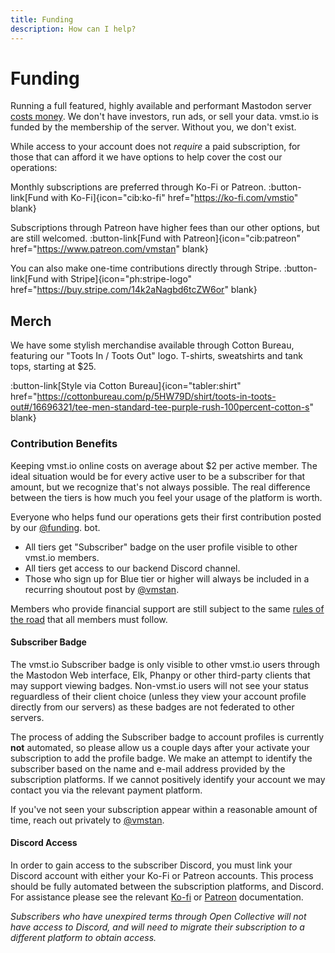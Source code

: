 ```yaml
---
title: Funding
description: How can I help?
---
```


# Funding

Running a full featured, highly available and performant Mastodon server [costs money](/funding/costs). We don't have investors, run ads, or sell your data.
vmst.io is funded by the membership of the server.
Without you, we don't exist.

While access to your account does not _require_ a paid subscription, for those that can afford it we have options to help cover the cost our operations:

Monthly subscriptions are preferred through Ko-Fi or Patreon.
:button-link[Fund with Ko-Fi]{icon="cib:ko-fi" href="https://ko-fi.com/vmstio" blank}

Subscriptions through Patreon have higher fees than our other options, but are still welcomed.
:button-link[Fund with Patreon]{icon="cib:patreon" href="https://www.patreon.com/vmstan" blank}

You can also make one-time contributions directly through Stripe.
:button-link[Fund with Stripe]{icon="ph:stripe-logo" href="https://buy.stripe.com/14k2aNagbd6tcZW6or" blank}

## Merch

We have some stylish merchandise available through Cotton Bureau, featuring our "Toots In / Toots Out" logo.
T-shirts, sweatshirts and tank tops, starting at $25.

:button-link[Style via Cotton Bureau]{icon="tabler:shirt" href="https://cottonbureau.com/p/5HW79D/shirt/toots-in-toots-out#/16696321/tee-men-standard-tee-purple-rush-100percent-cotton-s" blank}

### Contribution Benefits

Keeping vmst.io online costs on average about $2 per active member.
The ideal situation would be for every active user to be a subscriber for that amount, but we recognize that's not always possible.
The real difference between the tiers is how much you feel your usage of the platform is worth.

Everyone who helps fund our operations gets their first contribution posted by our <a rel="me" href="https://vmst.io/@funding">@funding</a>. bot.

* All tiers get "Subscriber" badge on the user profile visible to other vmst.io members.
* All tiers get access to our backend Discord channel.
* Those who sign up for Blue tier or higher will always be included in a recurring shoutout post by <a rel="me" href="https://vmst.io/@vmstan">@vmstan</a>.

Members who provide financial support are still subject to the same [rules of the road](/rules) that all members must follow.

#### Subscriber Badge

The vmst.io Subscriber badge is only visible to other vmst.io users through the Mastodon Web interface, Elk, Phanpy or other third-party clients that may support viewing badges.
Non-vmst.io users will not see your status reguardless of their client choice (unless they view your account profile directly from our servers) as these badges are not federated to other servers.

The process of adding the Subscriber badge to account profiles is currently **not** automated, so please allow us a couple days after your activate your subscription to add the profile badge.
We make an attempt to identify the subscriber based on the name and e-mail address provided by the subscription platforms.
If we cannot positively identify your account we may contact you via the relevant payment platform.

If you've not seen your subscription appear within a reasonable amount of time, reach out privately to [@vmstan](https://vmst.io/@vmstan).

#### Discord Access

In order to gain access to the subscriber Discord, you must link your Discord account with either your Ko-Fi or Patreon accounts.
This process should be fully automated between the subscription platforms, and Discord.
For assistance please see the relevant [Ko-fi](https://help.ko-fi.com/hc/en-us/articles/8664701197073-How-do-I-join-a-Creator-s-Discord#how-do-i-join-a-creator-s-discord--0-0) or [Patreon](https://support.patreon.com/hc/en-us/articles/212052266-Getting-Discord-access) documentation.

_Subscribers who have unexpired terms through Open Collective will not have access to Discord, and will need to migrate their subscription to a different platform to obtain access._